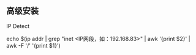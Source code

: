 ## 高级安装

IP Detect

echo $\(ip addr \| grep "inet &lt;IP网段，如：192.168.83&gt;" \| awk '{print $2}' \| awk -F '\/' '{print $1}'\)

